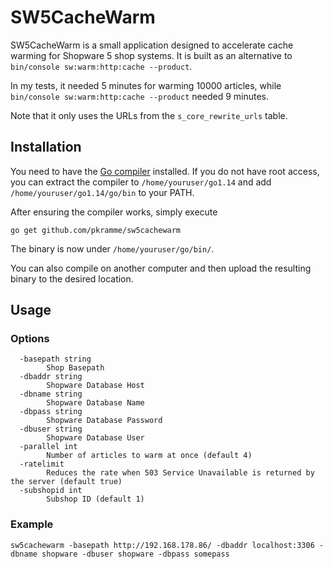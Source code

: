 # SW5CacheWarm
SW5CacheWarm is a small application designed to accelerate cache warming for Shopware 5 shop systems.
It is built as an alternative to `bin/console sw:warm:http:cache --product`.  

In my tests, it needed 5 minutes for warming 10000 articles, while `bin/console sw:warm:http:cache --product` needed 9
minutes.

Note that it only uses the URLs from the `s_core_rewrite_urls` table.
## Installation
You need to have the [Go compiler](https://golang.org/doc/install) installed. If you do not have root
access, you can extract the compiler to `/home/youruser/go1.14` and add `/home/youruser/go1.14/go/bin` to your PATH.

After ensuring the compiler works, simply execute 
```
go get github.com/pkramme/sw5cachewarm
```

The binary is now under `/home/youruser/go/bin/`.

You can also compile on another computer and then upload the resulting binary to the desired location.
## Usage
### Options
```text
  -basepath string
        Shop Basepath
  -dbaddr string
        Shopware Database Host
  -dbname string
        Shopware Database Name
  -dbpass string
        Shopware Database Password
  -dbuser string
        Shopware Database User
  -parallel int
        Number of articles to warm at once (default 4)
  -ratelimit
        Reduces the rate when 503 Service Unavailable is returned by the server (default true)
  -subshopid int
        Subshop ID (default 1)
```
### Example
```text
sw5cachewarm -basepath http://192.168.178.86/ -dbaddr localhost:3306 -dbname shopware -dbuser shopware -dbpass somepass
```
